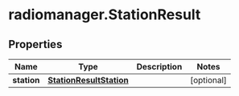# radiomanager.StationResult

## Properties
Name | Type | Description | Notes
------------ | ------------- | ------------- | -------------
**station** | [**StationResultStation**](StationResultStation.md) |  | [optional] 


